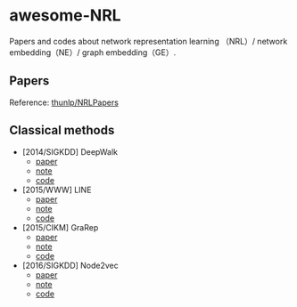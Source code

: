 # awesome-NRL
Papers and codes about network representation learning （NRL）/ network embedding（NE）/ graph embedding（GE）.

## Papers


Reference: [thunlp/NRLPapers](https://github.com/thunlp/NRLPapers)

## Classical methods

- [2014/SIGKDD] DeepWalk
    - [paper](https://dl.acm.org/citation.cfm?id=2623732)
    - [note](./DeepWalk)
    - [code]()
- [2015/WWW] LINE
    - [paper](https://arxiv.org/abs/1503.03578)
    - [note]()
    - [code]()
- [2015/CIKM] GraRep
    - [paper](https://dl.acm.org/citation.cfm?id=2806512)
    - [note]()
    - [code]()
- [2016/SIGKDD] Node2vec
    - [paper](https://cs.stanford.edu/~jure/pubs/node2vec-kdd16.pdf)
    - [note]()
    - [code]()

